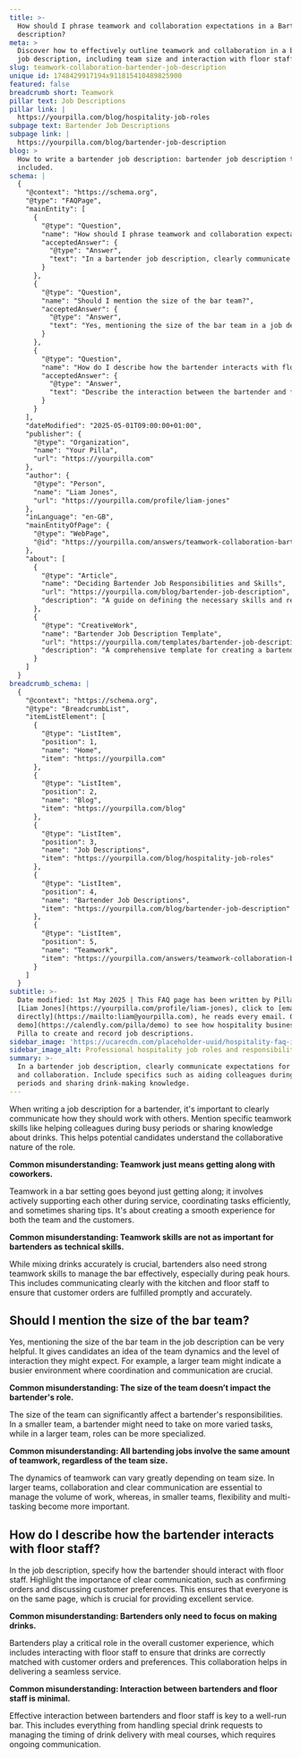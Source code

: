 ```yaml
---
title: >-
  How should I phrase teamwork and collaboration expectations in a Bartender job
  description?
meta: >
  Discover how to effectively outline teamwork and collaboration in a bartender
  job description, including team size and interaction with floor staff.
slug: teamwork-collaboration-bartender-job-description
unique id: 1748429917194x911815410489825900
featured: false
breadcrumb short: Teamwork
pillar text: Job Descriptions
pillar link: |
  https://yourpilla.com/blog/hospitality-job-roles
subpage text: Bartender Job Descriptions
subpage link: |
  https://yourpilla.com/blog/bartender-job-description
blog: >
  How to write a bartender job description: bartender job description template
  included.
schema: |
  {
    "@context": "https://schema.org",
    "@type": "FAQPage",
    "mainEntity": [
      {
        "@type": "Question",
        "name": "How should I phrase teamwork and collaboration expectations in a Bartender job description?",
        "acceptedAnswer": {
          "@type": "Answer",
          "text": "In a bartender job description, clearly communicate expectations for teamwork and collaboration. Include specifics such as aiding colleagues during busy periods and sharing drink-making knowledge. This clarifies the role’s collaborative nature, ensuring candidates understand the importance of teamwork beyond simple co-worker interactions."
        }
      },
      {
        "@type": "Question",
        "name": "Should I mention the size of the bar team?",
        "acceptedAnswer": {
          "@type": "Answer",
          "text": "Yes, mentioning the size of the bar team in a job description is beneficial. It provides candidates with insight into team dynamics and expected interactions. A larger team indicates a more hectic environment requiring efficient coordination, while a smaller team may require a broader range of tasks from each member."
        }
      },
      {
        "@type": "Question",
        "name": "How do I describe how the bartender interacts with floor staff?",
        "acceptedAnswer": {
          "@type": "Answer",
          "text": "Describe the interaction between the bartender and floor staff by emphasizing the need for clear, effective communication. Detail how bartenders should confirm orders and discuss customer preferences with floor staff to ensure everyone is aligned, which is vital for delivering superior service and a seamless customer experience."
        }
      }
    ],
    "dateModified": "2025-05-01T09:00:00+01:00",
    "publisher": {
      "@type": "Organization",
      "name": "Your Pilla",
      "url": "https://yourpilla.com"
    },
    "author": {
      "@type": "Person",
      "name": "Liam Jones",
      "url": "https://yourpilla.com/profile/liam-jones"
    },
    "inLanguage": "en-GB",
    "mainEntityOfPage": {
      "@type": "WebPage",
      "@id": "https://yourpilla.com/answers/teamwork-collaboration-bartender-job-description"
    },
    "about": [
      {
        "@type": "Article",
        "name": "Deciding Bartender Job Responsibilities and Skills",
        "url": "https://yourpilla.com/blog/bartender-job-description",
        "description": "A guide on defining the necessary skills and responsibilities for a bartender job role."
      },
      {
        "@type": "CreativeWork",
        "name": "Bartender Job Description Template",
        "url": "https://yourpilla.com/templates/bartender-job-description",
        "description": "A comprehensive template for creating a bartender job description, detailing required tasks, skills, and teamwork expectations."
      }
    ]
  }
breadcrumb_schema: |
  {
    "@context": "https://schema.org",
    "@type": "BreadcrumbList",
    "itemListElement": [
      {
        "@type": "ListItem",
        "position": 1,
        "name": "Home",
        "item": "https://yourpilla.com"
      },
      {
        "@type": "ListItem",
        "position": 2,
        "name": "Blog",
        "item": "https://yourpilla.com/blog"
      },
      {
        "@type": "ListItem",
        "position": 3,
        "name": "Job Descriptions",
        "item": "https://yourpilla.com/blog/hospitality-job-roles"
      },
      {
        "@type": "ListItem",
        "position": 4,
        "name": "Bartender Job Descriptions",
        "item": "https://yourpilla.com/blog/bartender-job-description"
      },
      {
        "@type": "ListItem",
        "position": 5,
        "name": "Teamwork",
        "item": "https://yourpilla.com/answers/teamwork-collaboration-bartender-job-description"
      }
    ]
  }
subtitle: >-
  Date modified: 1st May 2025 | This FAQ page has been written by Pilla Founder,
  [Liam Jones](https://yourpilla.com/profile/liam-jones), click to [email Liam
  directly](https://mailto:liam@yourpilla.com), he reads every email. Or [book a
  demo](https://calendly.com/pilla/demo) to see how hospitality businesses use
  Pilla to create and record job descriptions.
sidebar_image: 'https://ucarecdn.com/placeholder-uuid/hospitality-faq-image.jpg'
sidebar_image_alt: Professional hospitality job roles and responsibilities
summary: >-
  In a bartender job description, clearly communicate expectations for teamwork
  and collaboration. Include specifics such as aiding colleagues during busy
  periods and sharing drink-making knowledge.
---
```

When writing a job description for a bartender, it's important to clearly communicate how they should work with others. Mention specific teamwork skills like helping colleagues during busy periods or sharing knowledge about drinks. This helps potential candidates understand the collaborative nature of the role.

**Common misunderstanding: Teamwork just means getting along with coworkers.**

Teamwork in a bar setting goes beyond just getting along; it involves actively supporting each other during service, coordinating tasks efficiently, and sometimes sharing tips. It's about creating a smooth experience for both the team and the customers.

**Common misunderstanding: Teamwork skills are not as important for bartenders as technical skills.**

While mixing drinks accurately is crucial, bartenders also need strong teamwork skills to manage the bar effectively, especially during peak hours. This includes communicating clearly with the kitchen and floor staff to ensure that customer orders are fulfilled promptly and accurately.

## Should I mention the size of the bar team?

Yes, mentioning the size of the bar team in the job description can be very helpful. It gives candidates an idea of the team dynamics and the level of interaction they might expect. For example, a larger team might indicate a busier environment where coordination and communication are crucial.

**Common misunderstanding: The size of the team doesn’t impact the bartender's role.**

The size of the team can significantly affect a bartender's responsibilities. In a smaller team, a bartender might need to take on more varied tasks, while in a larger team, roles can be more specialized.

**Common misunderstanding: All bartending jobs involve the same amount of teamwork, regardless of the team size.**

The dynamics of teamwork can vary greatly depending on team size. In larger teams, collaboration and clear communication are essential to manage the volume of work, whereas, in smaller teams, flexibility and multi-tasking become more important.

## How do I describe how the bartender interacts with floor staff?

In the job description, specify how the bartender should interact with floor staff. Highlight the importance of clear communication, such as confirming orders and discussing customer preferences. This ensures that everyone is on the same page, which is crucial for providing excellent service.

**Common misunderstanding: Bartenders only need to focus on making drinks.**

Bartenders play a critical role in the overall customer experience, which includes interacting with floor staff to ensure that drinks are correctly matched with customer orders and preferences. This collaboration helps in delivering a seamless service.

**Common misunderstanding: Interaction between bartenders and floor staff is minimal.**

Effective interaction between bartenders and floor staff is key to a well-run bar. This includes everything from handling special drink requests to managing the timing of drink delivery with meal courses, which requires ongoing communication.
